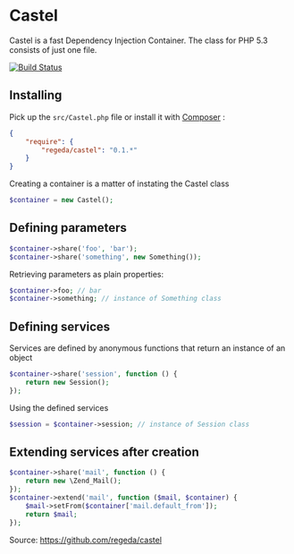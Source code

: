# Castel

Castel is a fast Dependency Injection Container. The class for PHP 5.3 consists of just one file.

[![Build Status](https://travis-ci.org/regeda/castel.png?branch=master)](https://travis-ci.org/regeda/castel)

## Installing

Pick up the `src/Castel.php` file or install it with [Composer](https://getcomposer.org/) :

```json
{
    "require": {
        "regeda/castel": "0.1.*"
    }
}
```

Creating a container is a matter of instating the Castel class

```php
$container = new Castel();
```

## Defining parameters

```php
$container->share('foo', 'bar');
$container->share('something', new Something());
```

Retrieving parameters as plain properties:

```php
$container->foo; // bar
$container->something; // instance of Something class
```

## Defining services

Services are defined by anonymous functions that return an instance of an object

```php
$container->share('session', function () {
    return new Session();
});
```

Using the defined services

```php
$session = $container->session; // instance of Session class
```

## Extending services after creation

```php
$container->share('mail', function () {
    return new \Zend_Mail();
});
$container->extend('mail', function ($mail, $container) {
    $mail->setFrom($container['mail.default_from']);
    return $mail;
});
```

Source: https://github.com/regeda/castel
